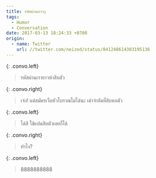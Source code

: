 ```yaml
---
title: รหัสผ่านยาวๆ
tags:
  - Humor
  - Conversation
date: 2017-03-13 18:24:33 +0700
origin:
  - name: Twitter
    url: //twitter.com/neizod/status/841248614303195136
---
```


{: .convo.left}
> รหัสผ่านเรายาวห้าสิบตัว

{: .convo.right}
> เจ๋ง! แต่สมัครเว็บหัวโบราณไม่ได้นะ เค้าจำกัดที่สิบหกตัว

{: .convo.left}
> ได้สิ ใช้แปดสิบตัวเลยก็ได้

{: .convo.right}
> ทำไง?

{: .convo.left}
> 8888888888
